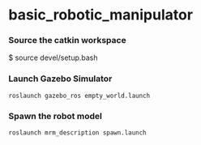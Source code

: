 # basic_robotic_manipulator

### Source the catkin workspace

$ source devel/setup.bash

### Launch Gazebo Simulator

`roslaunch gazebo_ros empty_world.launch`

### Spawn the robot model

`roslaunch mrm_description spawn.launch`

